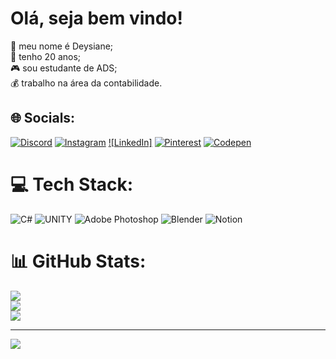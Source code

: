 # Olá, seja bem vindo!
📌 meu nome é Deysiane;<br>📆 tenho 20 anos;<br>🎮 sou estudante de ADS;<br>💰  trabalho na área da contabilidade.<br>


## 🌐 Socials:
[![Discord](https://img.shields.io/badge/Discord-%237289DA.svg?logo=discord&logoColor=white)](https://discord.gg/deysices) [![Instagram](https://img.shields.io/badge/Instagram-%23E4405F.svg?logo=Instagram&logoColor=white)](https://instagram.com/deysices) [![LinkedIn]](https://www.linkedin.com/in/deysiane-cavalcante-0ab983214/) [![Pinterest](https://img.shields.io/badge/Pinterest-%23E60023.svg?logo=Pinterest&logoColor=white)](https://pinterest.com/deysices) [![Codepen](https://img.shields.io/badge/Codepen-000000?style=for-the-badge&logo=codepen&logoColor=white)](https://codepen.io/deysices) 

# 💻 Tech Stack:
![C#](https://img.shields.io/badge/c%23-%23239120.svg?style=flat-square&logo=c-sharp&logoColor=white) ![UNITY](https://img.shields.io/badge/Unity-%2320232a.svg?style=flat-square&logo=unity&logoColor=white) ![Adobe Photoshop](https://img.shields.io/badge/adobephotoshop-%2331A8FF.svg?style=flat-square&logo=adobephotoshop&logoColor=white) ![Blender](https://img.shields.io/badge/blender-%23F5792A.svg?style=flat-square&logo=blender&logoColor=white) ![Notion](https://img.shields.io/badge/Notion-%23000000.svg?style=flat-square&logo=notion&logoColor=white)
# 📊 GitHub Stats:
![](https://github-readme-stats.vercel.app/api?username=deysices&theme=bear&hide_border=false&include_all_commits=false&count_private=false)<br/>
![](https://github-readme-streak-stats.herokuapp.com/?user=deysices&theme=bear&hide_border=false)<br/>
![](https://github-readme-stats.vercel.app/api/top-langs/?username=deysices&theme=bear&hide_border=false&include_all_commits=false&count_private=false&layout=compact)

---
[![](https://visitcount.itsvg.in/api?id=deysices&icon=7&color=11)](https://visitcount.itsvg.in)

<!-- Proudly created with GPRM ( https://gprm.itsvg.in ) -->
